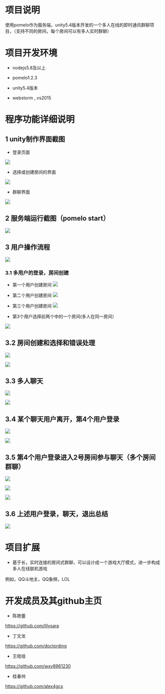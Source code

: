 项目说明
===
使用pomelo作为服务端，unity5.4版本开发的一个多人在线的即时通讯群聊项目，（支持不同的房间，每个房间可以有多人实时群聊）


项目开发环境
===
* nodejs5.8及以上

* pomelo1.2.3

* unity5.4版本
 
* webstorm , vs2015 

程序功能详细说明
===
## 1 unity制作界面截图

* 登录页面
 
![](./images/unity_login.png)

* 选择或创建房间的界面

![](./images/unity_rooms.png)

* 群聊界面

![](./images/unity_chat.png)

## 2 服务端运行截图（pomelo start）

![](./images/server_start.png)

## 3 用户操作流程
![](./images/flow.png)

### 3.1 多用户的登录，房间创建

* 第一个用户创建房间
![](./images/create_room.png)

* 第二个用户创建房间
![](./images/second_create_room.png)

* 第三个用户创建房间
![](./images/third.png)

* 第3个用户选择前两个中的一个房间(多人在同一房间）

![](./images/two_user.png)

## 3.2 房间创建和选择和错误处理

![](./images/create_error.png)

![](./images/choose_error.png)


## 3.3 多人聊天

![](./images/two_chat.png)

![](./images/two_chat_2.png)


## 3.4 某个聊天用户离开，第4个用户登录

![](./images/two_leaveRoom.png)

![](./images/fourth.png)

## 3.5 第4个用户登录进入2号房间参与聊天（多个房间 群聊）

![](./images/fourth.png)

![](./images/two_two.png)

![](./images/two_two_chat.png)

## 3.6 上述用户登录，聊天，退出总结

![](./images/sum.png)


项目扩展
===

* 基于长，实时连接的房间式群聊，可以设计成一个游戏大厅模式，进一步构成多人在线联机游戏

例如，QQ斗地主，QQ象棋，LOL


开发成员及其github主页
===

* 陈艳蕾

https://github.com/lilysara

* 丁文龙

https://github.com/doctording

* 王晓瑶

https://github.com/wxy8961230

* 桂春帅

https://github.com/alex4gcs